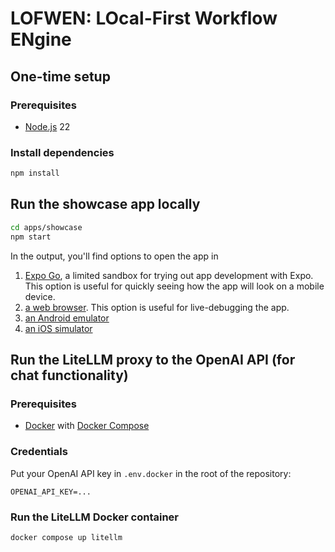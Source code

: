 # LOFWEN: LOcal-First Workflow ENgine

## One-time setup

### Prerequisites

* [Node.js](https://nodejs.org/) 22

### Install dependencies

   ```bash
   npm install
   ```

## Run the showcase app locally

   ```bash
   cd apps/showcase
   npm start
   ```

In the output, you'll find options to open the app in

1. [Expo Go](https://expo.dev/go), a limited sandbox for trying out app development with Expo. This option is useful for quickly seeing how the app will look on a mobile device.
1. [a web browser](http://localhost:8081). This option is useful for live-debugging the app.
1. [an Android emulator](https://docs.expo.dev/workflow/android-studio-emulator/)
1. [an iOS simulator](https://docs.expo.dev/workflow/ios-simulator/)

## Run the LiteLLM proxy to the OpenAI API (for chat functionality)

### Prerequisites

* [Docker](https://docs.docker.com/engine/) with [Docker Compose](https://docs.docker.com/compose/)

### Credentials

Put your OpenAI API key in `.env.docker` in the root of the repository:

   ```
   OPENAI_API_KEY=...
   ``` 

### Run the LiteLLM Docker container

   ```bash
   docker compose up litellm
   ```

